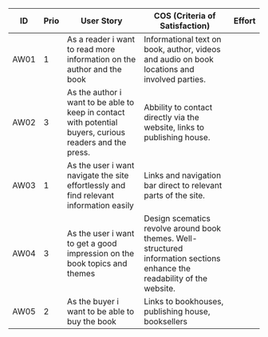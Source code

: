 
| ID     | Prio    | User Story    | COS (Criteria of Satisfaction) | Effort |
| ------- | -------- | -------------- | ------------------------------ | ---- |
| AW01   | 1 | As a reader i want to read more information on the author and the book | Informational text on book, author, videos and audio on book locations and involved parties. |   |
| AW02 | 3 | As the author i want to be able to keep in contact with potential buyers, curious readers and the press. | Abbility to contact directly via the website, links to publishing house. |   |
| AW03 | 1 | As the user i want navigate the site effortlessly and find relevant information easily | Links and navigation bar direct to relevant parts of the site. |   |
| AW04 | 3 | As the user i want to get a good impression on the book topics and themes | Design scematics revolve around book themes. Well-structured information sections enhance the readability of the website. |   |
| AW05 | 2 | As the buyer i want to be able to buy the book | Links to bookhouses, publishing house, booksellers |   |
